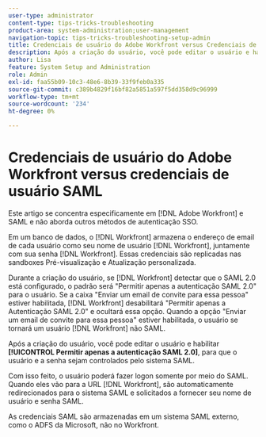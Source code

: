 ```yaml
---
user-type: administrator
content-type: tips-tricks-troubleshooting
product-area: system-administration;user-management
navigation-topic: tips-tricks-troubleshooting-setup-admin
title: Credenciais de usuário do Adobe Workfront versus Credenciais de usuário SAML
description: Após a criação do usuário, você pode editar o usuário e habilitar "Permitir apenas a autenticação SAML 2.0" para que o usuário e a senha sejam controlados pelo sistema SAML. Com essa opção ativada, o usuário só tem permissão para fazer logon via SAML.
author: Lisa
feature: System Setup and Administration
role: Admin
exl-id: faa55b09-10c3-48e6-8b39-33f9feb0a335
source-git-commit: c389b4829f16bf82a5851a597f5dd358d9c96999
workflow-type: tm+mt
source-wordcount: '234'
ht-degree: 0%

---
```


# Credenciais de usuário do Adobe Workfront versus credenciais de usuário SAML

Este artigo se concentra especificamente em [!DNL Adobe Workfront] e SAML e não aborda outros métodos de autenticação SSO.

Em um banco de dados, o [!DNL Workfront] armazena o endereço de email de cada usuário como seu nome de usuário [!DNL Workfront], juntamente com sua senha [!DNL Workfront]. Essas credenciais são replicadas nas sandboxes Pré-visualização e Atualização personalizada.

Durante a criação do usuário, se [!DNL Workfront] detectar que o SAML 2.0 está configurado, o padrão será &quot;Permitir apenas a autenticação SAML 2.0&quot; para o usuário. Se a caixa &quot;Enviar um email de convite para essa pessoa&quot; estiver habilitada, [!DNL Workfront] desabilitará &quot;Permitir apenas a Autenticação SAML 2.0&quot; e ocultará essa opção. Quando a opção &quot;Enviar um email de convite para essa pessoa&quot; estiver habilitada, o usuário se tornará um usuário [!DNL Workfront] não SAML.

Após a criação do usuário, você pode editar o usuário e habilitar **[!UICONTROL Permitir apenas a autenticação SAML 2.0]**, para que o usuário e a senha sejam controlados pelo sistema SAML.

Com isso feito, o usuário poderá fazer logon somente por meio do SAML. Quando eles vão para a URL [!DNL Workfront], são automaticamente redirecionados para o sistema SAML e solicitados a fornecer seu nome de usuário e senha SAML.

As credenciais SAML são armazenadas em um sistema SAML externo, como o ADFS da Microsoft, não no Workfront.
